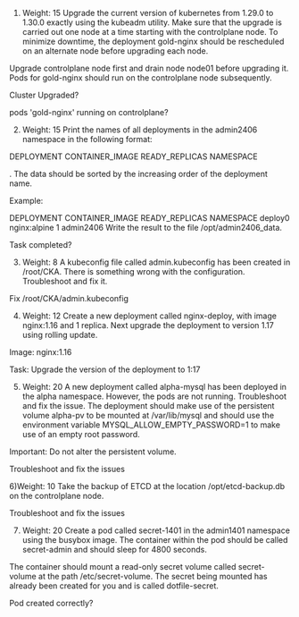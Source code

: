 1) Weight: 15
Upgrade the current version of kubernetes from 1.29.0 to 1.30.0 exactly using the kubeadm utility. Make sure that the upgrade is carried out one node at a time starting with the controlplane node. To minimize downtime, the deployment gold-nginx should be rescheduled on an alternate node before upgrading each node.


Upgrade controlplane node first and drain node node01 before upgrading it. Pods for gold-nginx should run on the controlplane node subsequently.

Cluster Upgraded?

pods 'gold-nginx' running on controlplane?


2) Weight: 15
Print the names of all deployments in the admin2406 namespace in the following format:

DEPLOYMENT   CONTAINER_IMAGE   READY_REPLICAS   NAMESPACE

<deployment name>   <container image used>   <ready replica count>   <Namespace>
. The data should be sorted by the increasing order of the deployment name.


Example:

DEPLOYMENT   CONTAINER_IMAGE   READY_REPLICAS   NAMESPACE
deploy0   nginx:alpine   1   admin2406
Write the result to the file /opt/admin2406_data.


Task completed?

3) Weight: 8
A kubeconfig file called admin.kubeconfig has been created in /root/CKA. There is something wrong with the configuration. Troubleshoot and fix it.


Fix /root/CKA/admin.kubeconfig

4) Weight: 12
Create a new deployment called nginx-deploy, with image nginx:1.16 and 1 replica. Next upgrade the deployment to version 1.17 using rolling update.


Image: nginx:1.16

Task: Upgrade the version of the deployment to 1:17

5) Weight: 20
A new deployment called alpha-mysql has been deployed in the alpha namespace. However, the pods are not running. Troubleshoot and fix the issue. The deployment should make use of the persistent volume alpha-pv to be mounted at /var/lib/mysql and should use the environment variable MYSQL_ALLOW_EMPTY_PASSWORD=1 to make use of an empty root password.


Important: Do not alter the persistent volume.

Troubleshoot and fix the issues

6)Weight: 10
Take the backup of ETCD at the location /opt/etcd-backup.db on the controlplane node.


Troubleshoot and fix the issues

7) Weight: 20
Create a pod called secret-1401 in the admin1401 namespace using the busybox image. The container within the pod should be called secret-admin and should sleep for 4800 seconds.

The container should mount a read-only secret volume called secret-volume at the path /etc/secret-volume. The secret being mounted has already been created for you and is called dotfile-secret.


Pod created correctly?
